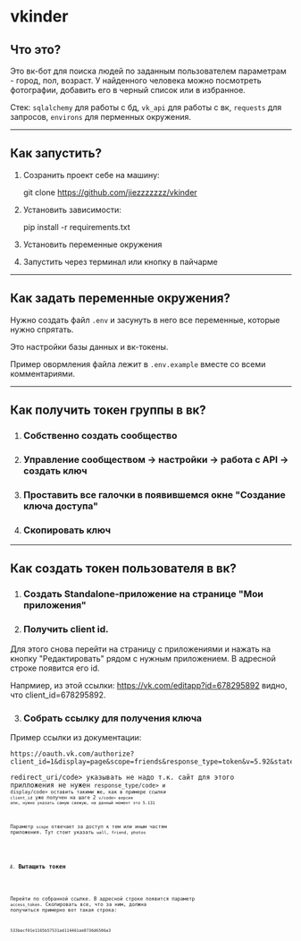 # vkinder

## Что это?

Это вк-бот для поиска людей по заданным пользователем параметрам - город, пол, возраст. У найденного человека можно посмотреть фотографии, добавить его в черный список или в избранное.

Стек: <code>sqlalchemy</code> для работы с бд, <code>vk_api</code> для работы с вк, <code>requests</code> для запросов, <code>environs</code> для перменных окружения.

---

## Как запустить? 

1. Созранить проект себе на машину:

    git clone https://github.com/jiezzzzzzz/vkinder
    
2. Установить зависимости: 

    pip install -r requirements.txt
    
3. Установить переменные окружения

4. Запустить через терминал или кнопку в пайчарме

---

## Как задать переменные окружения?

Нужно создать файл <code>.env</code> и засунуть в него все переменные, которые нужно спрятать. 

Это настройки базы данных и вк-токены. 

Пример овормления файла лежит в <code>.env.example</code> вместе со всеми комментариями.

---

## Как получить токен группы в вк?

1. ### Собственно создать сообщество 

2. ### Управление сообществом -> настройки -> работа с API -> создать ключ

3. ### Проставить все галочки в появившемся окне "Создание ключа доступа"

4. ### Скопировать ключ

---

## Как создать токен пользователя в вк?

1. ### Создать Standalone-приложение на странице "Мои приложения"

2. ### Получить client id.

Для этого снова перейти на страницу с приложениями и нажать на кнопку "Редактировать" рядом с нужным приложением. В адресной строке появится его id. 

Напрмиер, из этой ссылки: https://vk.com/editapp?id=678295892 видно, что client_id=678295892.

3. ### Собрать ссылку для получения ключа

Пример ссылки из документации:

    https://oauth.vk.com/authorize?client_id=1&display=page&scope=friends&response_type=token&v=5.92&state=123456
    
<code>redirect_uri/code> указывать не надо т.к. сайт для этого прилложения не нужен
<code>response_type/code> и <code>display/code> оставить такими же, как в примере ссылки
<code>client_id</code> уже получен на шаге 2
<code>v/code> версия апи, нужно указать самую свежую, на данный момент это 5.131

Параметр <code>scope</code> отвечает за доступ к тем или иным частям приложения. Тут стоит указать <code>wall, friend, photos</code>

4. ### Вытащить токен

Перейти по собранной ссылке. В адресной строке появится параметр <code>access_token</code>. Скопировать все, что за ним, должна получиться примерно вот такая строка: 

<code>533bacf01e1165b57531ad114461ae8736d6506a3</code>

